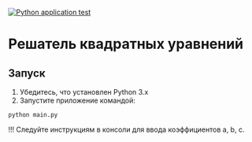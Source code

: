 [![Python application test](https://github.com/novakovichidSHP/git-vibe-2606/actions/workflows/python-tests.yml/badge.svg)](https://github.com/novakovichidSHP/git-vibe-2606/actions/workflows/python-tests.yml)
# Решатель квадратных уравнений

## Запуск

1. Убедитесь, что установлен Python 3.x
2. Запустите приложение командой:

```
python main.py
```
!!!
Следуйте инструкциям в консоли для ввода коэффициентов a, b, c.